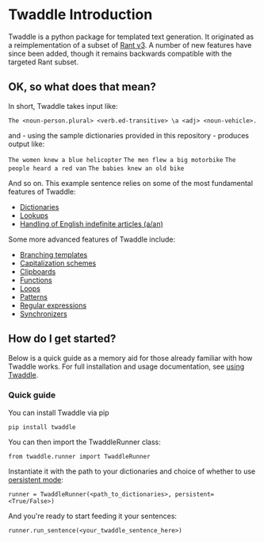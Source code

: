 # Twaddle Introduction

Twaddle is a python package for templated text generation.  It originated
as a reimplementation of a subset of [Rant v3](https://github.com/TheBerkin/rant3).
A number of new features have since been added, though it remains 
backwards compatible with the targeted Rant subset.


## OK, so what does that mean?

In short, Twaddle takes input like:

`The <noun-person.plural> <verb.ed-transitive> \a <adj> <noun-vehicle>.`

and - using the sample dictionaries provided in this repository - produces
output like:

`The women knew a blue helicopter`
`The men flew a big motorbike`
`The people heard a red van`
`The babies knew an old bike`

And so on. This example sentence relies on some of the most fundamental
features of Twaddle:

- [Dictionaries](dictionaries.md)
- [Lookups](lookups.md)
- [Handling of English indefinite articles (a/an)](indefinite_articles.md)

Some more advanced features of Twaddle include:

- [Branching templates](branching.md)
- [Capitalization schemes](capitalization.md)
- [Clipboards](clipboard.md)
- [Functions](functions.md)
- [Loops](loops.md)
- [Patterns](patterns.md)
- [Regular expressions](regex.md)
- [Synchronizers](synchronizers.md)

## How do I get started?

Below is a quick guide as a memory aid for those already familiar with 
how Twaddle works.  For full installation and usage documentation, see 
[using Twaddle](using.md).

### Quick guide

You can install Twaddle via pip

`pip install twaddle`

You can then import the TwaddleRunner class:

`from twaddle.runner import TwaddleRunner`

Instantiate it with the path to your dictionaries and choice of 
whether to use [oersistent mode](persistent.md):

`runner = TwaddleRunner(<path_to_dictionaries>, persistent=<True/False>)`

And you're ready to start feeding it your sentences:

`runner.run_sentence(<your_twaddle_sentence_here>)`
